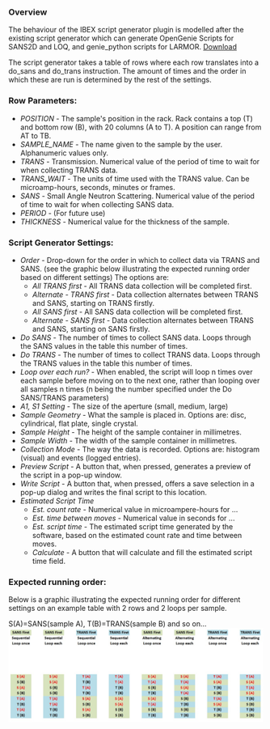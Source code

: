 ### Overview

The behaviour of the IBEX script generator plugin is modelled after the existing script generator which can generate OpenGenie Scripts for SANS2D and LOQ, and genie_python scripts for LARMOR. [Download](GUI_development/resources/scriptgen.zip)

The script generator takes a table of rows where each row translates into a do_sans and do_trans instruction. The amount of times and the order in which these are run is determined by the rest of the settings.

### Row Parameters:

   - _POSITION_ - The sample's position in the rack. Rack contains a top (T) and bottom row (B), with 20 columns (A to T). A position can range from AT to TB.
   - _SAMPLE_NAME_ - The name given to the sample by the user. Alphanumeric values only.
   - _TRANS_ - Transmission. Numerical value of the period of time to wait for when collecting TRANS data.
   - _TRANS_WAIT_ - The units of time used with the TRANS value. Can be microamp-hours, seconds, minutes or frames.
   - _SANS_ - Small Angle Neutron Scattering. Numerical value of the period of time to wait for when collecting SANS data.
   - _PERIOD_ - (For future use)
   - _THICKNESS_ - Numerical value for the thickness of the sample.

### Script Generator Settings:

   - _Order_ - Drop-down for the order in which to collect data via TRANS and SANS. (see the graphic below illustrating the expected running order based on different settings) The options are:
     -  _All TRANS first_ - All TRANS data collection will be completed first.
     - _Alternate - TRANS first_ - Data collection alternates between TRANS and SANS, starting on TRANS firstly.
     -  _All SANS first_ - All SANS data collection will be completed first.
     - _Alternate - SANS first_ - Data collection alternates between TRANS and SANS, starting on SANS firstly.
   - _Do SANS_ - The number of times to collect SANS data. Loops through the SANS values in the table this number of times.
   - _Do TRANS_ - The number of times to collect TRANS data. Loops through the TRANS values in the table this number of times.
   - _Loop over each run?_ - When enabled, the script will loop n times over each sample before moving on to the next one, rather than looping over all samples n times (n being the number specified under the Do SANS/TRANS parameters)
   - _A1, S1 Setting_ - The size of the aperture (small, medium, large)
   - _Sample Geometry_ - What the sample is placed in. Options are: disc, cylindrical, flat plate, single crystal. 
   - _Sample Height_ - The height of the sample container in millimetres.
   - _Sample Width_ - The width of the sample container in millimetres.  
   - _Collection Mode_ - The way the data is recorded. Options are: histogram (visual) and events (logged entries). 
   - _Preview Script_ - A button that, when pressed, generates a preview of the script in a pop-up window.
   - _Write Script_ - A button that, when pressed, offers a save selection in a pop-up dialog and writes the final script to this location.
   - _Estimated Script Time_ 
     - _Est. count rate_ - Numerical value in microampere-hours for ...
     - _Est. time between moves_ - Numerical value in seconds for ...
     - _Est. script time_ - The estimated script time generated by the software, based on the estimated count rate and time between moves.
     - _Calculate_ - A button that will calculate and fill the estimated script time field.

### Expected running order:
Below is a graphic illustrating the expected running order for different settings on an example table with 2 rows and 2 loops per sample.

S(A)=SANS(sample A), T(B)=TRANS(sample B) and so on...
![Running Order](GUI_development/images/script_generator/script_running_order.jpg)